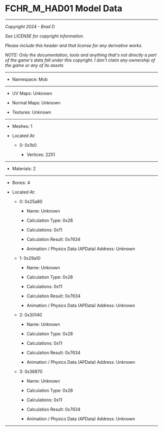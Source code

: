 # FCHR_M_HAD01 Model Data

---

*Copyright 2024 - Brad D*

*See LICENSE for copyright information.*

*Please include this header and that license for any derivative works.*

*NOTE: Only the documentation, tools and anything that's not directly a part of the game's data fall under this copyright. I don't claim any ownership of the game or any of its assets*

---

* Namespace: Mob

---

* UV Maps: Unknown

* Normal Maps: Unknown

* Textures: Unknown

---

* Meshes: 1

* Located At:

  * 0: 0x1b0

    * Vertices: 2251

---

* Materials: 2

---

* Bones: 4

* Located At:

  * 0: 0x25a80

    * Name: Unknown

    * Calculation Type: 0x28

    * Calculations: 0x11

    * Calculation Result: 0x7634

    * Animation / Physics Data (APData) Address: Unknown

  * 1: 0x29a10

    * Name: Unknown

    * Calculation Type: 0x28

    * Calculations: 0x11

    * Calculation Result: 0x7634

    * Animation / Physics Data (APData) Address: Unknown

  * 2: 0x30140

    * Name: Unknown

    * Calculation Type: 0x28

    * Calculations: 0x11

    * Calculation Result: 0x7634

    * Animation / Physics Data (APData) Address: Unknown

  * 3: 0x36870

    * Name: Unknown

    * Calculation Type: 0x28

    * Calculations: 0x11

    * Calculation Result: 0x7634

    * Animation / Physics Data (APData) Address: Unknown

---

